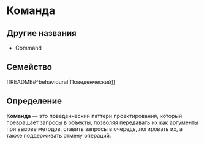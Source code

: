 # Команда

## Другие названия

- Command

## Семейство

[[README#^behavioural|Поведенческий]]

## Определение

**Команда** — это поведенческий паттерн проектирования, который превращает запросы в объекты, позволяя передавать их как аргументы при вызове методов, ставить запросы в очередь, логировать их, а также поддерживать отмену операций.